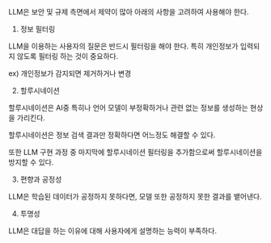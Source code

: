 LLM은 보안 및 규제 측면에서 제약이 많아 아래의 사항을 고려하여 사용해야 한다. 


1. 정보 필터링

LLM을 이용하는 사용자의 질문은 반드시 필터링을 해야 한다. 특히 개인정보가 입력되지 않도록 필터링 하는 것이 중요하다. 

ex) 개인정보가 감지되면 제거하거나 변경

 

2. 할루시네이션

할루시네이션은 AI중 특히나 언어 모델이 부정확하거나 관련 없는 정보를 생성하는 현상을 가리킨다. 

할루시네이션은 정보 검색 결과만 정확하다면 어느정도 해결할 수 있다. 

또한 LLM 구현 과정 중 마지막에 할루시네이션 필터링을 추가함으로써 할루시네이션을 방지할 수 있다. 

 

3. 편향과 공정성

LLM은 학습된 데이터가 공정하지 못하다면, 모델 또한 공정하지 못한 결과를 뱉어낸다. 

 

4. 투명성

LLM은 대답을 하는 이유에 대해 사용자에게 설명하는 능력이 부족하다. 

